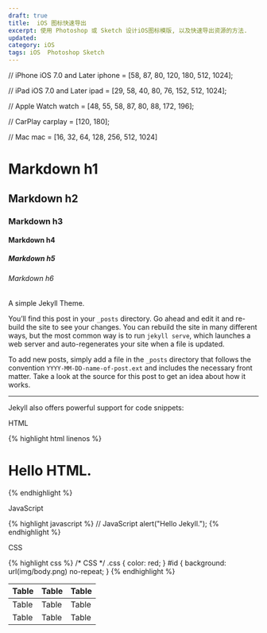```yaml
---
draft: true
title:  iOS 图标快速导出
excerpt: 使用 Photoshop 或 Sketch 设计iOS图标模版, 以及快速导出资源的方法.
updated: 
category: iOS
tags: iOS  Photoshop Sketch
---
```


// iPhone iOS 7.0 and Later
iphone = [58, 87, 80, 120, 180, 512, 1024];

// iPad iOS 7.0 and Later
ipad = [29, 58, 40, 80, 76, 152, 512, 1024];

// Apple Watch
watch = [48, 55, 58, 87, 80, 88, 172, 196];

// CarPlay
carplay = [120, 180];

// Mac
mac = [16, 32, 64, 128, 256, 512, 1024]







# Markdown h1 

## Markdown h2

### Markdown h3

#### Markdown h4

##### Markdown h5

###### Markdown h6

A simple Jekyll Theme. 

You’ll find this post in your `_posts` directory. Go ahead and edit it and re-build the site to see your changes. You can rebuild the site in many different ways, but the most common way is to run `jekyll serve`, which launches a web server and auto-regenerates your site when a file is updated.

To add new posts, simply add a file in the `_posts` directory that follows the convention `YYYY-MM-DD-name-of-post.ext` and includes the necessary front matter. Take a look at the source for this post to get an idea about how it works.

---

Jekyll also offers powerful support for code snippets:

HTML

{% highlight html linenos %}
<!DOCTYPE html>
<html>
    <head>
        <meta charset="utf-8">
        <title>HTML</title>
    </head>
    <body>
        <h1>Hello HTML.</h1>
    </body>
</html>
{% endhighlight %}

JavaScript

{% highlight javascript %}
// JavaScript
alert("Hello Jekyll.");
{% endhighlight %}

CSS

{% highlight css %}
/* CSS */
.css {
    color: red;
}
#id {
    background: url(img/body.png) no-repeat;
}
{% endhighlight %}

Table | Table | Table 
-- | -- | -- 
Table | Table | Table 
Table | Table | Table 




[HIG - Icon and Image Sizes]: https://developer.apple.com/library/prerelease/ios/documentation/UserExperience/Conceptual/MobileHIG/IconMatrix.html
[App Icons on iPad and iPhone]: https://developer.apple.com/library/ios/qa/qa1686/_index.html
